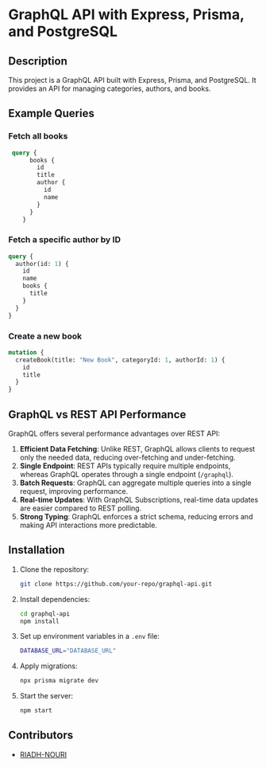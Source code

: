 # GraphQL API with Express, Prisma, and PostgreSQL

## Description
This project is a GraphQL API built with Express, Prisma, and PostgreSQL. It provides an API for managing categories, authors, and books.

## Example Queries

### Fetch all books
```graphql
 query {
      books {
        id
        title
        author {
          id
          name
        }
      }
    }
```

### Fetch a specific author by ID
```graphql
query {
  author(id: 1) {
    id
    name
    books {
      title
    }
  }
}
```

### Create a new book
```graphql
mutation {
  createBook(title: "New Book", categoryId: 1, authorId: 1) {
    id
    title
  }
}
```

## GraphQL vs REST API Performance
GraphQL offers several performance advantages over REST API:

1. **Efficient Data Fetching**: Unlike REST, GraphQL allows clients to request only the needed data, reducing over-fetching and under-fetching.
2. **Single Endpoint**: REST APIs typically require multiple endpoints, whereas GraphQL operates through a single endpoint (`/graphql`).
3. **Batch Requests**: GraphQL can aggregate multiple queries into a single request, improving performance.
4. **Real-time Updates**: With GraphQL Subscriptions, real-time data updates are easier compared to REST polling.
5. **Strong Typing**: GraphQL enforces a strict schema, reducing errors and making API interactions more predictable.
## Installation
1. Clone the repository:
   ```sh
   git clone https://github.com/your-repo/graphql-api.git
   ```
2. Install dependencies:
   ```sh
   cd graphql-api
   npm install
   ```
3. Set up environment variables in a `.env` file:
   ```sh
   DATABASE_URL="DATABASE_URL"
   ```
4. Apply migrations:
   ```sh
   npx prisma migrate dev
   ```
5. Start the server:
   ```sh
   npm start
   ```
## Contributors
- [RIADH-NOURI](riadhnouri0502@gmail.com)

